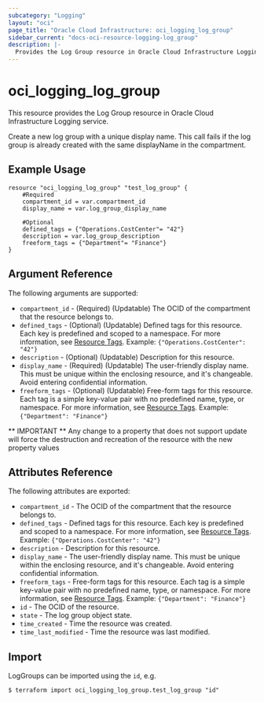 ```yaml
---
subcategory: "Logging"
layout: "oci"
page_title: "Oracle Cloud Infrastructure: oci_logging_log_group"
sidebar_current: "docs-oci-resource-logging-log_group"
description: |-
  Provides the Log Group resource in Oracle Cloud Infrastructure Logging service
---
```


# oci_logging_log_group
This resource provides the Log Group resource in Oracle Cloud Infrastructure Logging service.

Create a new log group with a unique display name. This call fails
if the log group is already created with the same displayName in the compartment.


## Example Usage

```hcl
resource "oci_logging_log_group" "test_log_group" {
	#Required
	compartment_id = var.compartment_id
	display_name = var.log_group_display_name

	#Optional
	defined_tags = {"Operations.CostCenter"= "42"}
	description = var.log_group_description
	freeform_tags = {"Department"= "Finance"}
}
```

## Argument Reference

The following arguments are supported:

* `compartment_id` - (Required) (Updatable) The OCID of the compartment that the resource belongs to.
* `defined_tags` - (Optional) (Updatable) Defined tags for this resource. Each key is predefined and scoped to a namespace. For more information, see [Resource Tags](https://docs.cloud.oracle.com/iaas/Content/General/Concepts/resourcetags.htm).  Example: `{"Operations.CostCenter": "42"}` 
* `description` - (Optional) (Updatable) Description for this resource.
* `display_name` - (Required) (Updatable) The user-friendly display name. This must be unique within the enclosing resource, and it's changeable. Avoid entering confidential information. 
* `freeform_tags` - (Optional) (Updatable) Free-form tags for this resource. Each tag is a simple key-value pair with no predefined name, type, or namespace. For more information, see [Resource Tags](https://docs.cloud.oracle.com/iaas/Content/General/Concepts/resourcetags.htm). Example: `{"Department": "Finance"}` 


** IMPORTANT **
Any change to a property that does not support update will force the destruction and recreation of the resource with the new property values

## Attributes Reference

The following attributes are exported:

* `compartment_id` - The OCID of the compartment that the resource belongs to.
* `defined_tags` - Defined tags for this resource. Each key is predefined and scoped to a namespace. For more information, see [Resource Tags](https://docs.cloud.oracle.com/iaas/Content/General/Concepts/resourcetags.htm).  Example: `{"Operations.CostCenter": "42"}` 
* `description` - Description for this resource.
* `display_name` - The user-friendly display name. This must be unique within the enclosing resource, and it's changeable. Avoid entering confidential information. 
* `freeform_tags` - Free-form tags for this resource. Each tag is a simple key-value pair with no predefined name, type, or namespace. For more information, see [Resource Tags](https://docs.cloud.oracle.com/iaas/Content/General/Concepts/resourcetags.htm). Example: `{"Department": "Finance"}` 
* `id` - The OCID of the resource.
* `state` - The log group object state.
* `time_created` - Time the resource was created.
* `time_last_modified` - Time the resource was last modified.

## Import

LogGroups can be imported using the `id`, e.g.

```
$ terraform import oci_logging_log_group.test_log_group "id"
```

